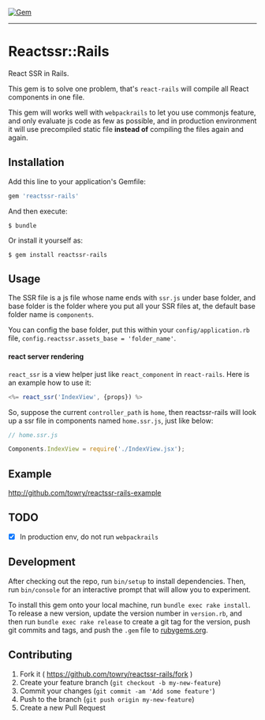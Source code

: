 [![Gem](https://img.shields.io/gem/v/reactssr-rails.svg?style=flat-square)](http://rubygems.org/gems/reactssr-rails)

* * *

# Reactssr::Rails

React SSR in Rails.

This gem is to solve one problem, that's `react-rails` will compile all React 
components in one file. 

This gem will works well with `webpackrails` to let you use commonjs feature, 
and only evaluate js code as few as possible, and in production environment it
will use precompiled static file **instead of** compiling the files again and again.

## Installation

Add this line to your application's Gemfile:

```ruby
gem 'reactssr-rails'
```

And then execute:

    $ bundle

Or install it yourself as:

    $ gem install reactssr-rails

## Usage

The SSR file is a js file whose name ends with `ssr.js` under base folder, and 
base folder is the folder where you put all your SSR files at, the default base
folder name is `components`.

You can config the base folder, put this within your `config/application.rb` file, 
`config.reactssr.assets_base = 'folder_name'`.

#### react server rendering

`react_ssr` is a view helper just like `react_component` in `react-rails`. Here is
an example how to use it:

```js
<%= react_ssr('IndexView', {props}) %>
```

So, suppose the current `controller_path` is `home`, then reactssr-rails will look
up a ssr file in components named `home.ssr.js`, just like below:

```js
// home.ssr.js

Components.IndexView = require('./IndexView.jsx');
```

## Example

http://github.com/towry/reactssr-rails-example

## TODO

- [x] In production env, do not run `webpackrails`

## Development

After checking out the repo, run `bin/setup` to install dependencies. Then, run `bin/console` for an interactive prompt that will allow you to experiment.

To install this gem onto your local machine, run `bundle exec rake install`. To release a new version, update the version number in `version.rb`, and then run `bundle exec rake release` to create a git tag for the version, push git commits and tags, and push the `.gem` file to [rubygems.org](https://rubygems.org).

## Contributing

1. Fork it ( https://github.com/towry/reactssr-rails/fork )
2. Create your feature branch (`git checkout -b my-new-feature`)
3. Commit your changes (`git commit -am 'Add some feature'`)
4. Push to the branch (`git push origin my-new-feature`)
5. Create a new Pull Request
